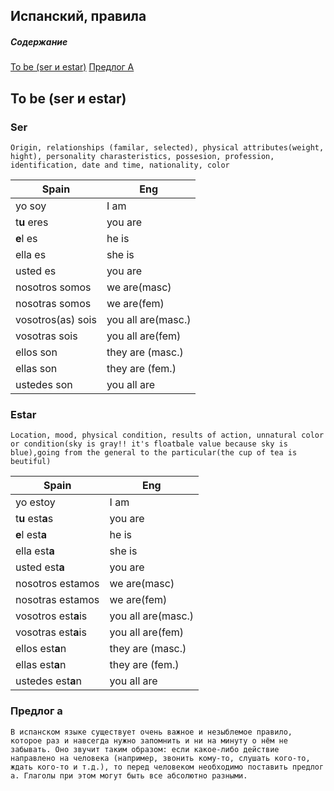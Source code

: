 Испанский, правила
---------------------

##### Содержание  
[To be (ser и estar)](#tobe)
[Предлог А](#predlog_a)

<a name="tobe"><h2>To be (ser и estar)</h2></a>
### Ser

`
Origin, relationships (familar, selected), physical attributes(weight, hight), personality charasteristics, possesion, profession, identification, date and time, nationality, color
`

Spain|Eng 
-- | --
yo soy | I am
t**u** eres | you are
**e**l es | he is
ella es | she is
usted es | you are
nosotros somos | we are(masc)
nosotras somos | we are(fem)
vosotros(as) sois | you all are(masc.)
vosotras sois | you all are(fem)
ellos son | they are (masc.)
ellas son | they are (fem.)
ustedes son | you all are

### Estar

`
Location, mood, physical condition, results of action, unnatural color or condition(sky is gray!! it's floatbale value because sky is blue),going from the general to the particular(the cup of tea is beutiful) 
`

Spain | Eng
--- | ---
yo estoy | I am
t**u** est**a**s | you are	
**e**l est**a**	| he is	
ella est**a**	| she is	
usted est**a** | you are	
nosotros estamos | we are(masc)
nosotras estamos | we are(fem)
vosotros est**a**is | you all are(masc.)
vosotras est**a**is | you all are(fem)
ellos est**a**n	| they are (masc.)
ellas est**a**n	| they are (fem.)
ustedes est**a**n	| you all are


### Предлог а
`В испанском языке существует очень важное и незыблемое правило, которое раз и навсегда нужно запомнить и ни на минуту о нём не забывать. Оно звучит таким образом: если какое-либо действие направлено на человека (например, звонить кому-то, слушать кого-то, ждать кого-то и т.д.), то перед человеком необходимо поставить предлог a. Глаголы при этом могут быть все абсолютно разными.`





